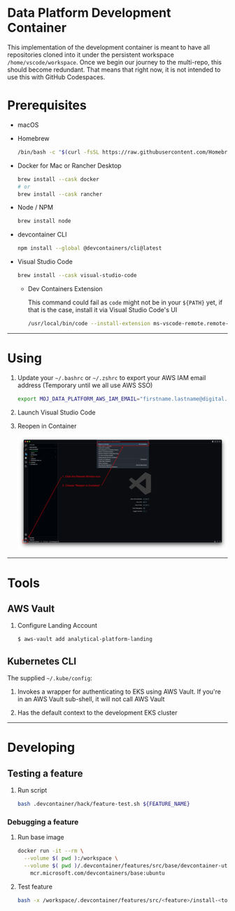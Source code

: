 # Data Platform Development Container

This implementation of the development container is meant to have all repositories cloned into it under the persistent workspace `/home/vscode/workspace`. Once we begin our journey to the multi-repo, this should become redundant. That means that right now, it is not intended to use this with GitHub Codespaces.

# Prerequisites

* macOS

* Homebrew

    ```bash
    /bin/bash -c "$(curl -fsSL https://raw.githubusercontent.com/Homebrew/install/HEAD/install.sh)"
    ```

* Docker for Mac or Rancher Desktop

    ```bash
    brew install --cask docker
    # or
    brew install --cask rancher
    ```

* Node / NPM

    ```bash
    brew install node
    ```

* devcontainer CLI

    ```bash
    npm install --global @devcontainers/cli@latest
    ```

* Visual Studio Code

    ```bash
    brew install --cask visual-studio-code
    ```

  * Dev Containers Extension

    This command could fail as `code` might not be in your `${PATH}` yet, if that is the case, install it via Visual Studio Code's UI

    ```bash
    /usr/local/bin/code --install-extension ms-vscode-remote.remote-containers
    ```

---

# Using

1. Update your `~/.bashrc` or `~/.zshrc` to export your AWS IAM email address (Temporary until we all use AWS SSO)

    ```bash
    export MOJ_DATA_PLATFORM_AWS_IAM_EMAIL="firstname.lastname@digital.justice.gov.uk"
    ```

1. Launch Visual Studio Code

1. Reopen in Container

    ![image info](./img/vscode-devcontainer-ui.png)

---

# Tools

## AWS Vault

1. Configure Landing Account

    ```bash
    $ aws-vault add analytical-platform-landing
    ```

## Kubernetes CLI

The supplied `~/.kube/config`:

  1. Invokes a wrapper for authenticating to EKS using AWS Vault. If you're in an AWS Vault sub-shell, it will not call AWS Vault

  1. Has the default context to the development EKS cluster

---

# Developing

## Testing a feature

1. Run script

    ```bash
    bash .devcontainer/hack/feature-test.sh ${FEATURE_NAME}
    ```

### Debugging a feature

1. Run base image

    ```bash
    docker run -it --rm \
      --volume $( pwd ):/workspace \
      --volume $( pwd )/.devcontainer/features/src/base/devcontainer-utils:/usr/local/bin/devcontainer-utils \
        mcr.microsoft.com/devcontainers/base:ubuntu
    ```

1. Test feature

    ```bash
    bash -x /workspace/.devcontainer/features/src/<feature>/install-<tool>.sh
    ```
